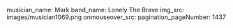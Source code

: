 musician_name: Mark
band_name: Lonely The Brave
img_src: images/musician1069.png
onmouseover_src: 
pagination_pageNumber: 1437